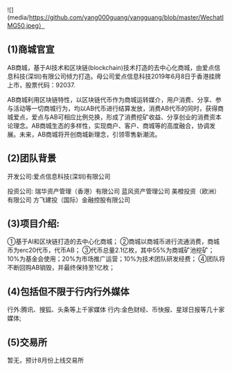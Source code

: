 ![](media/https://github.com/yang000guang/yangguang/blob/master/WechatIMG50.jpeg）
## (1)商城官宣
AB商城，基于AI技术和区块链(blockchain)技术打造的去中心化商城，由爱点信息科技(深圳)有限公司倾力打造。母公司爱点信息科技2019年6月8日于香港挂牌上市，股票代码：92037.

AB商城利用区块链特性，以区块链代币作为商城运转媒介，用户消费、分享、参与活动等一切商城行为，均以AB代币进行结算发放，消费AB代币的同时，获得商城爱点，爱点与AB可相应比例兑换，形成了消费挖矿收益、分享创业的消费资本论理念。AB商城生态的多样性，实现商户、客户、商城等的高度融合，协调发展。未来，AB商城将开创商城新理念，引领零售新潮流。


## (2)团队背景
开发公司:爱点信息科技(深圳)有限公司

投资公司:
瑞华资产管理（香港）有限公司
蓝风资产管理公司
美橙投资（欧洲）有限公司
方飞建投（国际）金融控股有限公司


## (3)项目介绍:
①基于AI和区块链打造的去中心化商城；
②商城以商城币进行流通消费，商城币为erc20代币，代币AB；
③代币总量2.1亿枚，其中55%为商城矿池挖矿；10%为基金会使用；20%为市场推广运营；10%为技术团队研发经费；
④团队将不断回购AB销毁，并最终保持至1亿枚；

## (4)包括但不限于行内行外媒体
行外:腾讯、搜狐、头条等上千家媒体
行内:金色财经、币快报、星球日报等几十家媒体;

## (5)交易所
暂无，预计8月份上线交易所


